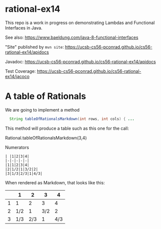 # rational-ex14


This repo is a work in progress on demonstrating Lambdas and Functional Interfaces in Java.

See also: <https://www.baeldung.com/java-8-functional-interfaces>

"Site" published by `mvn site`: <https://ucsb-cs56-pconrad.github.io/cs56-rational-ex14/apidocs>


Javadoc: <https://ucsb-cs56-pconrad.github.io/cs56-rational-ex14/apidocs>

Test Coverage: <https://ucsb-cs56-pconrad.github.io/cs56-rational-ex14/jacoco>

# A table of Rationals

We are going to implement a method

```java
  String tableOfRationalsMarkdown(int rows, int cols) { ...
```

This method will produce a table such as this one for the call:

Rational.tableOfRationalsMarkdown(3,4)

Numerators

```
| |1|2|3|4|
|-|-|-|-|-|
|1|1|2|3|4|
|2|1/2|1|3/2|2|
|3|1/3|2/3|1|4/3|
```
When rendered as Markdown, that looks like this:


| |1|2|3|4|
|-|-|-|-|-|
|1|1|2|3|4|
|2|1/2|1|3/2|2|
|3|1/3|2/3|1|4/3|
